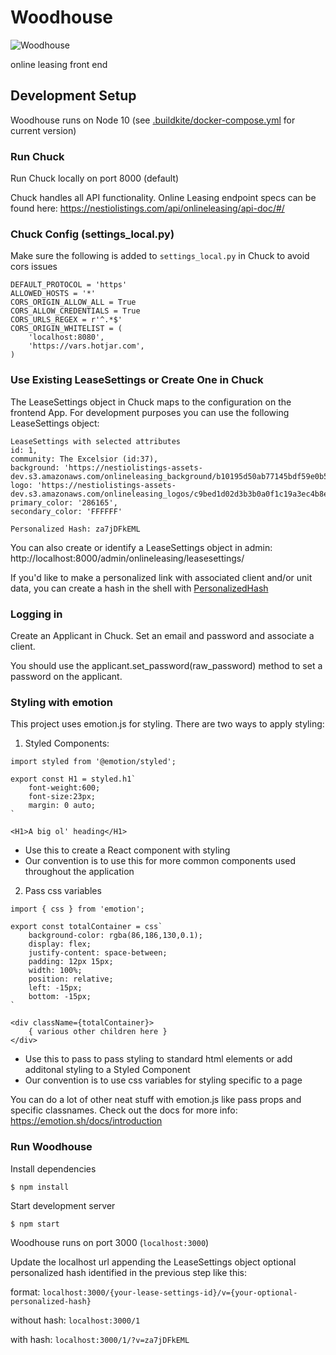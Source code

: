 # Woodhouse

![Woodhouse](https://i2.wp.com/www.bubbleblabber.com/wp-content/uploads/2015/06/Woodhouse.jpg)

online leasing front end

## Development Setup

Woodhouse runs on Node 10 (see [.buildkite/docker-compose.yml](.buildkite/docker-compose.yml) for current version)

### Run Chuck

Run Chuck locally on port 8000 (default)

Chuck handles all API functionality. Online Leasing endpoint specs can be found here:
https://nestiolistings.com/api/onlineleasing/api-doc/#/

### Chuck Config (settings_local.py)

Make sure the following is added to `settings_local.py` in Chuck to avoid cors issues

    DEFAULT_PROTOCOL = 'https'
    ALLOWED_HOSTS = '*'
    CORS_ORIGIN_ALLOW_ALL = True
    CORS_ALLOW_CREDENTIALS = True
    CORS_URLS_REGEX = r'^.*$'
    CORS_ORIGIN_WHITELIST = (
        'localhost:8080',
        'https://vars.hotjar.com',
    )


### Use Existing LeaseSettings or Create One in Chuck
 
 The LeaseSettings object in Chuck maps to the configuration on the frontend App. For development purposes you can use the following LeaseSettings object:

    LeaseSettings with selected attributes
    id: 1,
    community: The Excelsior (id:37),
    background: 'https://nestiolistings-assets-dev.s3.amazonaws.com/onlineleasing_background/b10195d50ab77145bdf59e0b54b2fe5d.png',
    logo: 'https://nestiolistings-assets-dev.s3.amazonaws.com/onlineleasing_logos/c9bed1d02d3b3b0a0f1c19a3ec4b8e9c.png',
    primary_color: '286165',
    secondary_color: 'FFFFFF'

    Personalized Hash: za7jDFkEML

You can also create or identify a LeaseSettings object in admin: http://localhost:8000/admin/onlineleasing/leasesettings/

If you'd like to make a personalized link with associated client and/or unit data, you can create a hash in the shell with [PersonalizedHash](https://github.com/Nestio/chuck/blob/d6eadddac786af3a0af4acdaf017f1c5fc64a954/chuck/onlineleasing/utils.py#L6)


### Logging in

Create an Applicant in Chuck. Set an email and password and associate a client.

You should use the applicant.set_password(raw_password) method to set a password on the applicant.

### Styling with emotion

This project uses emotion.js for styling. There are two ways to apply styling:

1. Styled Components:
```
import styled from '@emotion/styled';

export const H1 = styled.h1`
    font-weight:600;
    font-size:23px;
    margin: 0 auto;
`

<H1>A big ol' heading</H1>
```
- Use this to create a React component with styling
- Our convention is to use this for more common components used throughout the application
    
2. Pass css variables
```
import { css } from 'emotion';

export const totalContainer = css`
    background-color: rgba(86,186,130,0.1);
    display: flex;
    justify-content: space-between;
    padding: 12px 15px;
    width: 100%;
    position: relative;
    left: -15px;
    bottom: -15px;
`

<div className={totalContainer}>
    { various other children here }
</div>
```
- Use this to pass to pass styling to standard html elements or add additonal styling to a Styled Component
- Our convention is to use css variables for styling specific to a page

You can do a lot of other neat stuff with emotion.js like pass props and specific classnames. Check out the docs for more info: https://emotion.sh/docs/introduction

### Run Woodhouse

Install dependencies

    $ npm install

Start development server 

    $ npm start

Woodhouse runs on port 3000 (`localhost:3000`)

Update the localhost url appending the LeaseSettings object optional personalized hash identified in the previous step like this:

format: `localhost:3000/{your-lease-settings-id}/v={your-optional-personalized-hash}`

without hash: `localhost:3000/1`

with hash: `localhost:3000/1/?v=za7jDFkEML`
